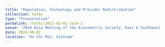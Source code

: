 ```yaml
---
title: "Regulation, Technology and Provider Redistribution"
collection: talks
type: "Presentation"
permalink: /talks/2012-03-01-talk-1
venue: "2024 Asia Meeting of the Econometric Society, East & Southeast Asia (AMES-E/SE)"
date: 2024-08-02
location: "Ho Chi Min, Vietnam"
---
```




